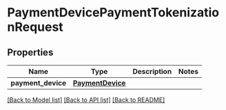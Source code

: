 # PaymentDevicePaymentTokenizationRequest

## Properties
Name | Type | Description | Notes
------------ | ------------- | ------------- | -------------
**payment_device** | [**PaymentDevice**](PaymentDevice.md) |  | 

[[Back to Model list]](../README.md#documentation-for-models) [[Back to API list]](../README.md#documentation-for-api-endpoints) [[Back to README]](../README.md)


